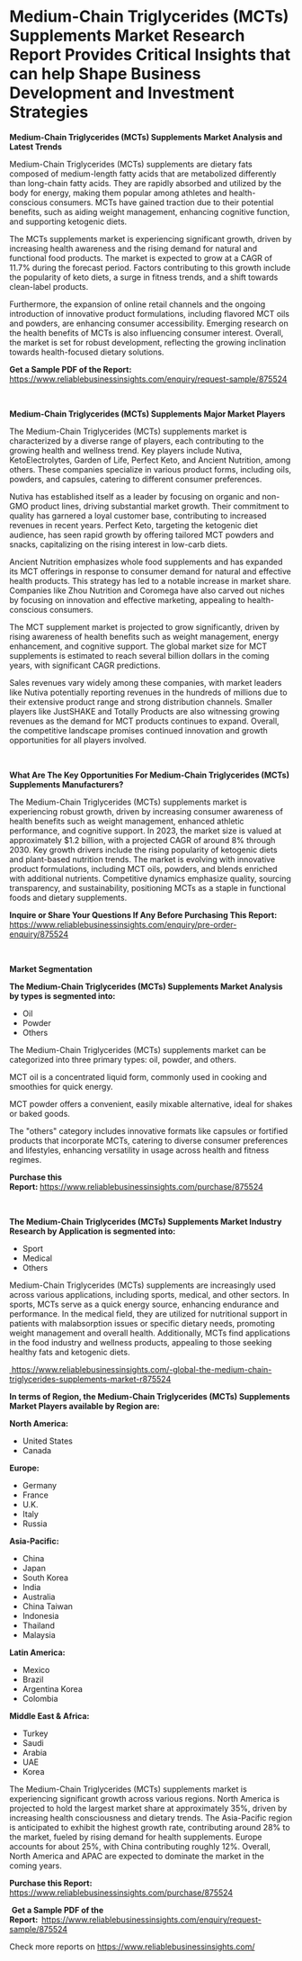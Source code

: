 <p><h1>Medium-Chain Triglycerides (MCTs) Supplements Market Research Report Provides Critical Insights that can help Shape Business Development and Investment Strategies</h1></p><p><strong>Medium-Chain Triglycerides (MCTs) Supplements Market Analysis and Latest Trends</strong></p>
<p><p>Medium-Chain Triglycerides (MCTs) supplements are dietary fats composed of medium-length fatty acids that are metabolized differently than long-chain fatty acids. They are rapidly absorbed and utilized by the body for energy, making them popular among athletes and health-conscious consumers. MCTs have gained traction due to their potential benefits, such as aiding weight management, enhancing cognitive function, and supporting ketogenic diets.</p><p>The MCTs supplements market is experiencing significant growth, driven by increasing health awareness and the rising demand for natural and functional food products. The market is expected to grow at a CAGR of 11.7% during the forecast period. Factors contributing to this growth include the popularity of keto diets, a surge in fitness trends, and a shift towards clean-label products. </p><p>Furthermore, the expansion of online retail channels and the ongoing introduction of innovative product formulations, including flavored MCT oils and powders, are enhancing consumer accessibility. Emerging research on the health benefits of MCTs is also influencing consumer interest. Overall, the market is set for robust development, reflecting the growing inclination towards health-focused dietary solutions.</p></p>
<p><strong>Get a Sample PDF of the Report:&nbsp;</strong> <a href="https://www.reliablebusinessinsights.com/enquiry/request-sample/875524?utm_campaign=2306&utm_medium=2&utm_source=Github&utm_content=ia&utm_term=21032025&utm_id=medium-chain-triglycerides-mcts-supplements">https://www.reliablebusinessinsights.com/enquiry/request-sample/875524</a></p>
<p>&nbsp;</p>
<p><strong>Medium-Chain Triglycerides (MCTs) Supplements Major Market Players</strong></p>
<p><p>The Medium-Chain Triglycerides (MCTs) supplements market is characterized by a diverse range of players, each contributing to the growing health and wellness trend. Key players include Nutiva, KetoElectrolytes, Garden of Life, Perfect Keto, and Ancient Nutrition, among others. These companies specialize in various product forms, including oils, powders, and capsules, catering to different consumer preferences.</p><p>Nutiva has established itself as a leader by focusing on organic and non-GMO product lines, driving substantial market growth. Their commitment to quality has garnered a loyal customer base, contributing to increased revenues in recent years. Perfect Keto, targeting the ketogenic diet audience, has seen rapid growth by offering tailored MCT powders and snacks, capitalizing on the rising interest in low-carb diets.</p><p>Ancient Nutrition emphasizes whole food supplements and has expanded its MCT offerings in response to consumer demand for natural and effective health products. This strategy has led to a notable increase in market share. Companies like Zhou Nutrition and Coromega have also carved out niches by focusing on innovation and effective marketing, appealing to health-conscious consumers.</p><p>The MCT supplement market is projected to grow significantly, driven by rising awareness of health benefits such as weight management, energy enhancement, and cognitive support. The global market size for MCT supplements is estimated to reach several billion dollars in the coming years, with significant CAGR predictions.</p><p>Sales revenues vary widely among these companies, with market leaders like Nutiva potentially reporting revenues in the hundreds of millions due to their extensive product range and strong distribution channels. Smaller players like JustSHAKE and Totally Products are also witnessing growing revenues as the demand for MCT products continues to expand. Overall, the competitive landscape promises continued innovation and growth opportunities for all players involved.</p></p>
<p>&nbsp;</p>
<p><strong>What Are The Key Opportunities For Medium-Chain Triglycerides (MCTs) Supplements Manufacturers?</strong></p>
<p><p>The Medium-Chain Triglycerides (MCTs) supplements market is experiencing robust growth, driven by increasing consumer awareness of health benefits such as weight management, enhanced athletic performance, and cognitive support. In 2023, the market size is valued at approximately $1.2 billion, with a projected CAGR of around 8% through 2030. Key growth drivers include the rising popularity of ketogenic diets and plant-based nutrition trends. The market is evolving with innovative product formulations, including MCT oils, powders, and blends enriched with additional nutrients. Competitive dynamics emphasize quality, sourcing transparency, and sustainability, positioning MCTs as a staple in functional foods and dietary supplements.</p></p>
<p><strong>Inquire or Share Your Questions If Any Before Purchasing This Report:</strong> <a href="https://www.reliablebusinessinsights.com/enquiry/pre-order-enquiry/875524?utm_campaign=2306&utm_medium=2&utm_source=Github&utm_content=ia&utm_term=21032025&utm_id=medium-chain-triglycerides-mcts-supplements">https://www.reliablebusinessinsights.com/enquiry/pre-order-enquiry/875524</a></p>
<p>&nbsp;</p>
<p><strong>Market Segmentation</strong></p>
<p><strong>The Medium-Chain Triglycerides (MCTs) Supplements Market Analysis by types is segmented into:</strong></p>
<p><ul><li>Oil</li><li>Powder</li><li>Others</li></ul></p>
<p><p>The Medium-Chain Triglycerides (MCTs) supplements market can be categorized into three primary types: oil, powder, and others. </p><p>MCT oil is a concentrated liquid form, commonly used in cooking and smoothies for quick energy. </p><p>MCT powder offers a convenient, easily mixable alternative, ideal for shakes or baked goods. </p><p>The "others" category includes innovative formats like capsules or fortified products that incorporate MCTs, catering to diverse consumer preferences and lifestyles, enhancing versatility in usage across health and fitness regimes.</p></p>
<p><strong>Purchase this Report:&nbsp;</strong><a href="https://www.reliablebusinessinsights.com/purchase/875524?utm_campaign=2306&utm_medium=2&utm_source=Github&utm_content=ia&utm_term=21032025&utm_id=medium-chain-triglycerides-mcts-supplements">https://www.reliablebusinessinsights.com/purchase/875524</a></p>
<p>&nbsp;</p>
<p><strong>The Medium-Chain Triglycerides (MCTs) Supplements Market Industry Research by Application is segmented into:</strong></p>
<p><ul><li>Sport</li><li>Medical</li><li>Others</li></ul></p>
<p><p>Medium-Chain Triglycerides (MCTs) supplements are increasingly used across various applications, including sports, medical, and other sectors. In sports, MCTs serve as a quick energy source, enhancing endurance and performance. In the medical field, they are utilized for nutritional support in patients with malabsorption issues or specific dietary needs, promoting weight management and overall health. Additionally, MCTs find applications in the food industry and wellness products, appealing to those seeking healthy fats and ketogenic diets.</p></p>
<p><a href="https://www.reliablebusinessinsights.com/-global-the-medium-chain-triglycerides-supplements-market-r875524?utm_campaign=2306&utm_medium=2&utm_source=Github&utm_content=ia&utm_term=21032025&utm_id=medium-chain-triglycerides-mcts-supplements">&nbsp;https://www.reliablebusinessinsights.com/-global-the-medium-chain-triglycerides-supplements-market-r875524</a></p>
<p><strong>In terms of Region, the Medium-Chain Triglycerides (MCTs) Supplements Market Players available by Region are:</strong></p>
<p>
    <p> <strong> North America: </strong>
        <ul>
            <li>United States</li>
            <li>Canada</li>
        </ul>
        </p> 
    <p> <strong> Europe: </strong>
        <ul>
            <li>Germany</li>
            <li>France</li>
            <li>U.K.</li>
            <li>Italy</li>
            <li>Russia</li>
        </ul>
        </p> 
    <p> <strong> Asia-Pacific: </strong>
        <ul>
            <li>China</li>
            <li>Japan</li>
            <li>South Korea</li>
            <li>India</li>
            <li>Australia</li>
            <li>China Taiwan</li>
            <li>Indonesia</li>
            <li>Thailand</li>
            <li>Malaysia</li>
        </ul>
        </p> 
    <p> <strong> Latin America: </strong>
        <ul>
            <li>Mexico</li>
            <li>Brazil</li>
            <li>Argentina Korea</li>
            <li>Colombia</li>
        </ul>
        </p> 
    <p> <strong> Middle East & Africa: </strong>
        <ul>
            <li>Turkey</li>
            <li>Saudi</li>
            <li>Arabia</li>
            <li>UAE</li>
            <li>Korea</li>
        </ul>
    </p>
    </p>
<p><p>The Medium-Chain Triglycerides (MCTs) supplements market is experiencing significant growth across various regions. North America is projected to hold the largest market share at approximately 35%, driven by increasing health consciousness and dietary trends. The Asia-Pacific region is anticipated to exhibit the highest growth rate, contributing around 28% to the market, fueled by rising demand for health supplements. Europe accounts for about 25%, with China contributing roughly 12%. Overall, North America and APAC are expected to dominate the market in the coming years.</p></p>
<p><strong>Purchase this Report: </strong><a href="https://www.reliablebusinessinsights.com/purchase/875524?utm_campaign=2306&utm_medium=2&utm_source=Github&utm_content=ia&utm_term=21032025&utm_id=medium-chain-triglycerides-mcts-supplements">https://www.reliablebusinessinsights.com/purchase/875524</a></p>
<p>&nbsp;<strong>Get a Sample PDF of the Report:&nbsp;&nbsp;</strong><a href="https://www.reliablebusinessinsights.com/enquiry/request-sample/875524?utm_campaign=2306&utm_medium=2&utm_source=Github&utm_content=ia&utm_term=21032025&utm_id=medium-chain-triglycerides-mcts-supplements">https://www.reliablebusinessinsights.com/enquiry/request-sample/875524</a></p>
<p><strong></strong></p>
<p>Check more reports on <a href="https://www.reliablebusinessinsights.com/?utm_campaign=2306&utm_medium=2&utm_source=Github&utm_content=ia&utm_term=21032025&utm_id=medium-chain-triglycerides-mcts-supplements">https://www.reliablebusinessinsights.com/</a></p>